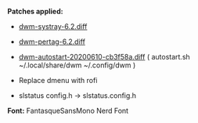 
**Patches applied:**
- [dwm-systray-6.2.diff](https://dwm.suckless.org/patches/systray/dwm-systray-6.2.diff)
- [dwm-pertag-6.2.diff](https://dwm.suckless.org/patches/pertag/dwm-pertag-6.2.diff)
- [dwm-autostart-20200610-cb3f58a.diff](https://dwm.suckless.org/patches/autostart/dwm-autostart-20161205-bb3bd6f.diff) ( autostart.sh ~/.local/share/dwm ~/.config/dwm )
- Replace dmenu with rofi

- slstatus config.h -> slstatus.config.h

**Font:**
FantasqueSansMono Nerd Font 
